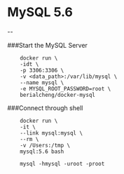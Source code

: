# MySQL 5.6
--

###Start the MySQL Server
```
    docker run \ 
    -idt \
    -p 3306:3306 \
    -v <data_path>:/var/lib/mysql \
    --name mysql \
    -e MYSQL_ROOT_PASSWORD=root \
    berialcheng/docker-mysql
```

###Connect through shell
```
	docker run \
	-it \
	--link mysql:mysql \
	--rm \
	-v /Users:/tmp \
	mysql:5.6 bash

	mysql -hmysql -uroot -proot
```